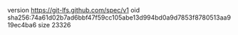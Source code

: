 version https://git-lfs.github.com/spec/v1
oid sha256:74a61d02b7ad6bbf47f59cc105abe13d994bd0a9d7853f8780513aa919ec4ba6
size 23326
